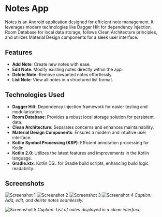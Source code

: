 # Notes App

Notes is an Android application designed for efficient note management. It leverages modern technologies like Dagger Hilt for dependency injection, Room Database for local data storage, follows Clean Architecture principles, and utilizes Material Design components for a sleek user interface.

## Features

- **Add Note**: Create new notes with ease.
- **Edit Note**: Modify existing notes directly within the app.
- **Delete Note**: Remove unwanted notes effortlessly.
- **List Note**: View all notes in a structured list format.

## Technologies Used

- **Dagger Hilt**: Dependency injection framework for easier testing and modularization.
- **Room Database**: Provides a robust local storage solution for persistent data.
- **Clean Architecture**: Separates concerns and enhances maintainability.
- **Material Design Components**: Ensures a modern and intuitive user interface.
- **Kotlin Symbol Processing (KSP)**: Efficient annotation processing for Kotlin.
- **Kotlin 2.0**: Utilizes the latest features and improvements in the Kotlin language.
- **Gradle.ktx**: Kotlin DSL for Gradle build scripts, enhancing build logic readability.

## Screenshots

![Screenshot 1](app/img_2.png)
![Screenshot 2](app/img_3.png)
![Screenshot 3](app/img_4.png)
![Screenshot 4](app/img_5.png)
*Caption: Add, edit, and delete notes seamlessly.*

![Screenshot 5](app/img_1.png)
*Caption: List of notes displayed in a clean interface.*

